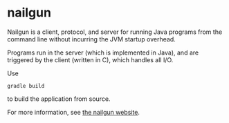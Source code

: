 nailgun
=======

Nailgun is a client, protocol, and server for running Java programs from
the command line without incurring the JVM startup overhead.

Programs run in the server (which is implemented in Java), and are 
triggered by the client (written in C), which handles all I/O.

Use

    gradle build
	
to build the application from source.

For more information, see [the nailgun website](http://martiansoftware.com/nailgun/).
